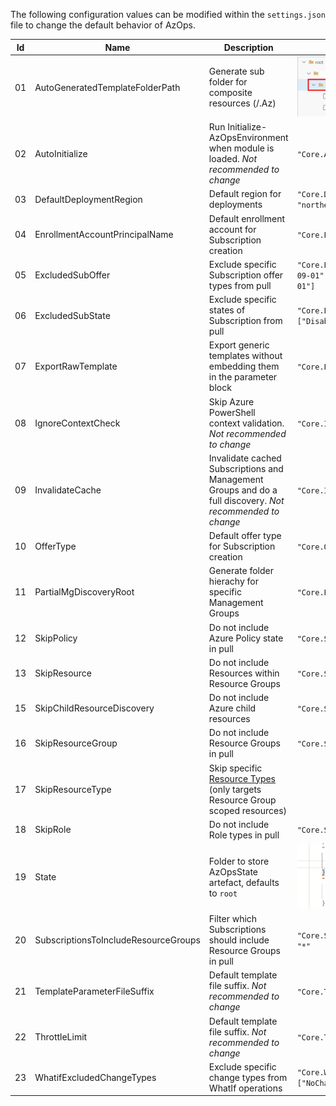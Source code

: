 The following configuration values can be modified within the `settings.json` file to change the default behavior of AzOps.

| Id  | Name                                 | Description                                                                                                                                                                           | Example                                                                                         |
| --- | ------------------------------------ | ------------------------------------------------------------------------------------------------------------------------------------------------------------------------------------- | ----------------------------------------------------------------------------------------------- |
| 01  | AutoGeneratedTemplateFolderPath      | Generate sub folder for composite resources (/.Az)                                                                                                                                    | ![Auto-Generated-Template-FolderPath](./Media/Pipelines/Auto-Generated-Template-FolderPath.PNG) |
| 02  | AutoInitialize                       | Run Initialize-AzOpsEnvironment when module is loaded. *Not recommended to change*                                                                                                    | `"Core.AutoInitialize": true`                                                                   |
| 03  | DefaultDeploymentRegion              | Default region for deployments                                                                                                                                                        | `"Core.DefaultDeploymentRegion": "northeurope"`                                                 |
| 04  | EnrollmentAccountPrincipalName       | Default enrollment account for Subscription creation                                                                                                                                  | `"Core.EnrollmentAccountPrincipalName": ""`                                                     |
| 05  | ExcludedSubOffer                     | Exclude specific Subscription offer types from pull                                                                                                                                   | `"Core.ExcludedSubOffer": [ "AzurePass_2014-09-01","FreeTrial_2014-09-01","AAD_2015-09-01"]`    |
| 06  | ExcludedSubState                     | Exclude specific states of Subscription from pull                                                                                                                                     | `"Core.ExcludedSubState": ["Disabled","Deleted","Warned","Expired"]`                            |
| 07  | ExportRawTemplate                    | Export generic templates without embedding them in the parameter block                                                                                                                | `"Core.ExportRawTemplate": true`                                                                |
| 08  | IgnoreContextCheck                   | Skip Azure PowerShell context validation. *Not recommended to change*                                                                                                                 | `"Core.IgnoreContextCheck": false`                                                              |
| 09  | InvalidateCache                      | Invalidate cached Subscriptions and Management Groups and do a full discovery. *Not recommended to change*                                                                            | `"Core.InvalidateCache": false`                                                                 |
| 10  | OfferType                            | Default offer type for Subscription creation                                                                                                                                          | `"Core.OfferType": "MS-AZR-0017P"`                                                              |
| 11  | PartialMgDiscoveryRoot               | Generate folder hierachy for specific Management Groups                                                                                                                               | `"Core.PartialMgDiscoveryRoot": []"`                                                            |
| 12  | SkipPolicy                           | Do not include Azure Policy state in pull                                                                                                                                             | `"Core.SkipPolicy": false`                                                                      |
| 13  | SkipResource                         | Do not include Resources within Resource Groups                                                                                                                                       | `"Core.SkipResource": false`                                                                    |
| 15  | SkipChildResourceDiscovery           | Do not include Azure child resources                                                                                                                                                  | `"Core.SkipChildResourceDiscovery": false`                                                      |
| 16  | SkipResourceGroup                    | Do not include Resource Groups in pull                                                                                                                                                | `"Core.SkipResourceGroup": false`                                                               |
| 17  | SkipResourceType                     | Skip specific [Resource Types](https://docs.microsoft.com/en-us/azure/azure-resource-manager/management/resource-providers-and-types)  (only targets Resource Group scoped resources) |
| 18  | SkipRole                             | Do not include Role types in pull                                                                                                                                                     | `"Core.SkipRole": false`                                                                        |
| 19  | State                                | Folder to store AzOpsState artefact, defaults to `root`                                                                                                                               | ![State](./Media/Pipelines/State.PNG)                                                           |
| 20  | SubscriptionsToIncludeResourceGroups | Filter which Subscriptions should include Resource Groups in pull                                                                                                                     | `"Core.SubscriptionsToIncludeResourceGroups": "*"`                                              |
| 21  | TemplateParameterFileSuffix          | Default template file suffix. *Not recommended to change*                                                                                                                             | `"Core.TemplateParameterFileSuffix": ".json"`                                                   |
| 22  | ThrottleLimit                        | Default template file suffix. *Not recommended to change*                                                                                                                             | `"Core.ThrottleLimit": 10`                                                                      |
| 23  | WhatifExcludedChangeTypes            | Exclude specific change types from WhatIf operations                                                                                                                                  | `"Core.WhatifExcludedChangeTypes": ["NoChange","Ignore"]`                                       |